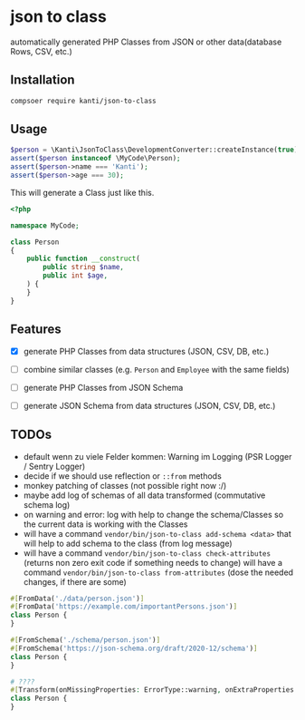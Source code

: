 # json to class

automatically generated PHP Classes from JSON or other data(database Rows, CSV, etc.)

## Installation

````bash
compsoer require kanti/json-to-class
````

## Usage

````php
$person = \Kanti\JsonToClass\DevelopmentConverter::createInstance(true)->convert(\MyCode\Person::class, ['name' => 'Kanti', 'age' => 30]);
assert($person instanceof \MyCode\Person);
assert($person->name === 'Kanti');
assert($person->age === 30);
````
This will generate a Class just like this.

````php
<?php

namespace MyCode;

class Person
{
    public function __construct(
        public string $name,
        public int $age,
    ) {
    }
}
````

## Features
- [x] generate PHP Classes from data structures (JSON, CSV, DB, etc.)
- [ ] combine similar classes (e.g. `Person` and `Employee` with the same fields)
- [ ] generate PHP Classes from JSON Schema
- [ ] generate JSON Schema from data structures (JSON, CSV, DB, etc.)


## TODOs
- default wenn zu viele Felder kommen: Warning im Logging (PSR Logger / Sentry Logger)
- decide if we should use reflection or `::from` methods
- monkey patching of classes (not possible right now :/)
- maybe add log of schemas of all data transformed (commutative schema log)
- on warning and error: log with help to change the schema/Classes so the current data is working with the Classes
- will have a command `vendor/bin/json-to-class add-schema <data>` that will help to add schema to the class (from log message)
- will have a command `vendor/bin/json-to-class check-attributes` (returns non zero exit code if something needs to change)
  will have a command `vendor/bin/json-to-class from-attributes` (dose the needed changes, if there are some)
`````php
#[FromData('./data/person.json')]
#[FromData('https://example.com/importantPersons.json')]
class Person {
}

#[FromSchema('./schema/person.json')]
#[FromSchema('https://json-schema.org/draft/2020-12/schema')]
class Person {
}

# ????
#[Transform(onMissingProperties: ErrorType::warning, onExtraProperties: ErrorType::warning)]
class Person {
}
`````
